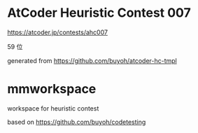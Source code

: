 # AtCoder Heuristic Contest 007

https://atcoder.jp/contests/ahc007

59 位

generated from https://github.com/buyoh/atcoder-hc-tmpl

# mmworkspace

workspace for heuristic contest

based on https://github.com/buyoh/codetesting
